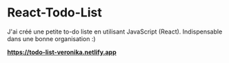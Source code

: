 # React-Todo-List

J'ai créé une petite to-do liste en utilisant JavaScript (React). Indispensable dans une bonne organisation :)


<strong>https://todo-list-veronika.netlify.app</strong>

